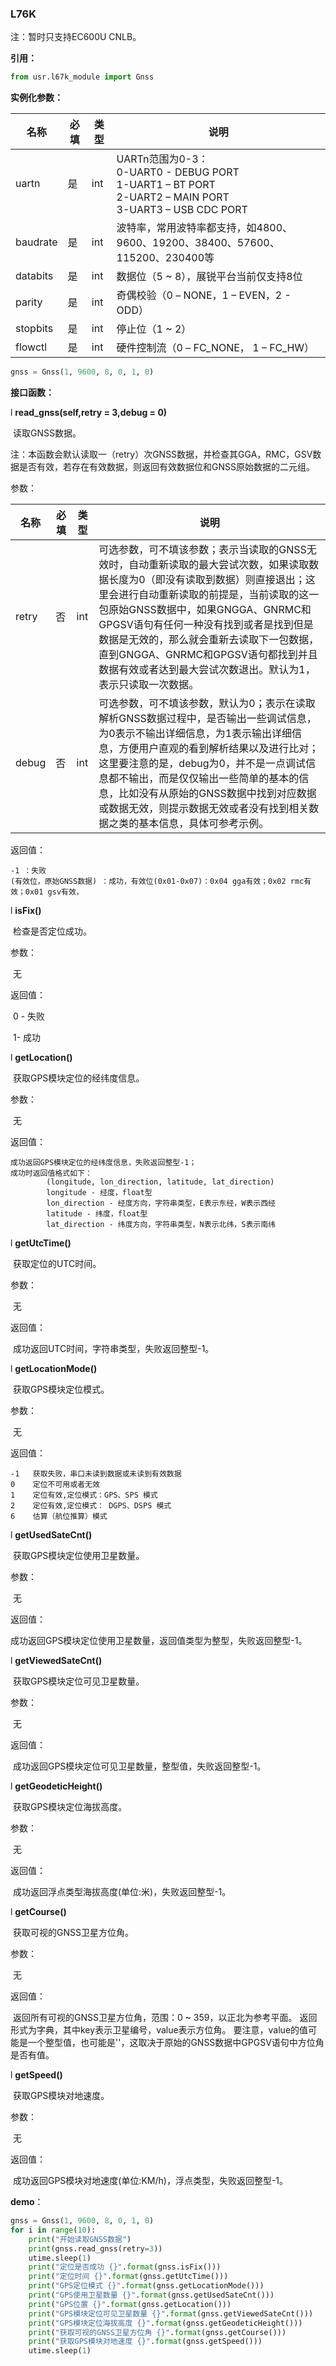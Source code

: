 ### L76K

注：暂时只支持EC600U CNLB。

**引用：**

```python
from usr.l67k_module import Gnss
```

**实例化参数：**

| 名称     | 必填 | 类型 | 说明                                                         |
| -------- | ---- | ---- | ------------------------------------------------------------ |
| uartn    | 是   | int  | UARTn范围为0-3：<br/>0-UART0 - DEBUG PORT<br/>1-UART1 – BT PORT<br/>2-UART2 – MAIN PORT<br/>3-UART3 – USB CDC PORT |
| baudrate | 是   | int  | 波特率，常用波特率都支持，如4800、9600、19200、38400、57600、115200、230400等 |
| databits | 是   | int  | 数据位（5 ~ 8），展锐平台当前仅支持8位                       |
| parity   | 是   | int  | 奇偶校验（0 – NONE，1 – EVEN，2 - ODD）                      |
| stopbits | 是   | int  | 停止位（1 ~ 2）                                              |
| flowctl  | 是   | int  | 硬件控制流（0 – FC_NONE， 1 – FC_HW）                        |

```python
gnss = Gnss(1, 9600, 8, 0, 1, 0)  
```

**接口函数：**

l **read_gnss(self,retry = 3,debug = 0)**

​	读取GNSS数据。

​	注：本函数会默认读取一（retry）次GNSS数据，并检查其GGA，RMC，GSV数据是否有效，若存在有效数据，则返回有效数据位和GNSS原始数据的二元组。

参数：

| 名称  | 必填 | 类型 | 说明                                                         |
| ----- | ---- | ---- | ------------------------------------------------------------ |
| retry | 否   | int  | 可选参数，可不填该参数；表示当读取的GNSS无效时，自动重新读取的最大尝试次数，如果读取数据长度为0（即没有读取到数据）则直接退出；这里会进行自动重新读取的前提是，当前读取的这一包原始GNSS数据中，如果GNGGA、GNRMC和GPGSV语句有任何一种没有找到或者是找到但是数据是无效的，那么就会重新去读取下一包数据，直到GNGGA、GNRMC和GPGSV语句都找到并且数据有效或者达到最大尝试次数退出。默认为1，表示只读取一次数据。 |
| debug | 否   | int  | 可选参数，可不填该参数，默认为0；表示在读取解析GNSS数据过程中，是否输出一些调试信息，为0表示不输出详细信息，为1表示输出详细信息，方便用户直观的看到解析结果以及进行比对；这里要注意的是，debug为0，并不是一点调试信息都不输出，而是仅仅输出一些简单的基本的信息，比如没有从原始的GNSS数据中找到对应数据或数据无效，则提示数据无效或者没有找到相关数据之类的基本信息，具体可参考示例。 |

返回值：

```
-1 ：失败
(有效位，原始GNSS数据) ：成功，有效位(0x01-0x07)：0x04 gga有效；0x02 rmc有效；0x01 gsv有效，
```

l **isFix()**

​	检查是否定位成功。

参数：

​    无

返回值：

​      0 - 失败

​	  1- 成功

l **getLocation()**

​	获取GPS模块定位的经纬度信息。

参数：

​    无

返回值：

```
成功返回GPS模块定位的经纬度信息，失败返回整型-1；
成功时返回值格式如下：
        (longitude, lon_direction, latitude, lat_direction)
        longitude - 经度，float型
        lon_direction - 经度方向，字符串类型，E表示东经，W表示西经
        latitude - 纬度，float型
        lat_direction - 纬度方向，字符串类型，N表示北纬，S表示南纬
```

l **getUtcTime()**

​	获取定位的UTC时间。

参数：

​    无

返回值：

​      成功返回UTC时间，字符串类型，失败返回整型-1。

l **getLocationMode()**

​	获取GPS模块定位模式。

参数：

​    无

返回值：

```
-1   获取失败，串口未读到数据或未读到有效数据
0    定位不可用或者无效
1    定位有效,定位模式：GPS、SPS 模式
2    定位有效,定位模式： DGPS、DSPS 模式
6    估算（航位推算）模式
```

l **getUsedSateCnt()**

​	获取GPS模块定位使用卫星数量。

参数：

​    无

返回值：

​      成功返回GPS模块定位使用卫星数量，返回值类型为整型，失败返回整型-1。

l **getViewedSateCnt()**

​	获取GPS模块定位可见卫星数量。

参数：

​    无

返回值：

​      成功返回GPS模块定位可见卫星数量，整型值，失败返回整型-1。

l **getGeodeticHeight()**

​	获取GPS模块定位海拔高度。

参数：

​    无

返回值：

​      成功返回浮点类型海拔高度(单位:米)，失败返回整型-1。

l **getCourse()**

​	获取可视的GNSS卫星方位角。

参数：

​    无

返回值：

​		返回所有可视的GNSS卫星方位角，范围：0 ~ 359，以正北为参考平面。
​        返回形式为字典，其中key表示卫星编号，value表示方位角。
​        要注意，value的值可能是一个整型值，也可能是''，这取决于原始的GNSS数据中GPGSV语句中方位角是否有值。

l **getSpeed()**

​	获取GPS模块对地速度。

参数：

​    无

返回值：

​      成功返回GPS模块对地速度(单位:KM/h)，浮点类型，失败返回整型-1。

**demo**：

```python
gnss = Gnss(1, 9600, 8, 0, 1, 0)
for i in range(10):
    print("开始读取GNSS数据")
    print(gnss.read_gnss(retry=3))
    utime.sleep(1)
    print("定位是否成功 {}".format(gnss.isFix()))
    print("定位时间 {}".format(gnss.getUtcTime()))
    print("GPS定位模式 {}".format(gnss.getLocationMode()))
    print("GPS使用卫星数量 {}".format(gnss.getUsedSateCnt()))
    print("GPS位置 {}".format(gnss.getLocation()))
    print("GPS模块定位可见卫星数量 {}".format(gnss.getViewedSateCnt()))
    print("GPS模块定位海拔高度 {}".format(gnss.getGeodeticHeight()))
    print("获取可视的GNSS卫星方位角 {}".format(gnss.getCourse()))
    print("获取GPS模块对地速度 {}".format(gnss.getSpeed()))
    utime.sleep(1)
```

